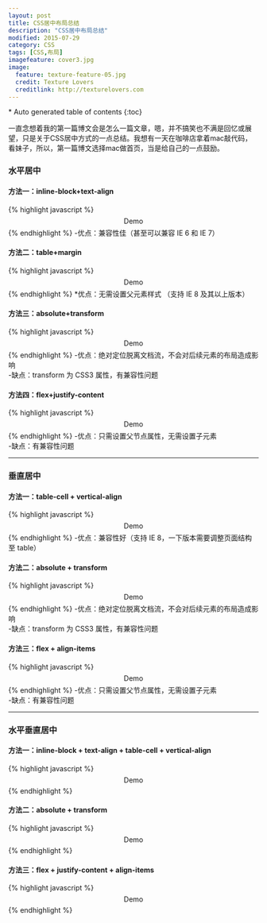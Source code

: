 ```yaml
---
layout: post
title: CSS居中布局总结
description: "CSS居中布局总结"
modified: 2015-07-29
category: CSS
tags: [CSS,布局]
imagefeature: cover3.jpg
image:
  feature: texture-feature-05.jpg
  credit: Texture Lovers
  creditlink: http://texturelovers.com
---
```


<style type="text/css">
    .trans {
        font-size:12px;
        color:#999;
    }
</style>
<section id="table-of-contents" class="toc">
<div id="drawer" markdown="1">
*  Auto generated table of contents
{:toc}
</div>
</section><!-- /#table-of-contents -->

一直念想着我的第一篇博文会是怎么一篇文章，嗯，并不搞笑也不满是回忆或展望，只是关于CSS居中方式的一点总结。我想有一天在咖啡店拿着mac敲代码，看妹子，所以，第一篇博文选择mac做首页，当是给自己的一点鼓励。


### 水平居中

#### 方法一：inline-block+text-align
{% highlight javascript %}
<div class="parent">
  <div class="child">Demo</div>
</div>

<style>
  .child {
    display: inline-block;
  }
  .parent {
    text-align: center;
  }
</style>
{% endhighlight %}
-优点：兼容性佳（甚至可以兼容 IE 6 和 IE 7）      

#### 方法二：table+margin
{% highlight javascript %}
<div class="parent">
  <div class="child">Demo</div>
</div>

<style>
  .child {
    display: table;
    margin: 0 auto;
  }
</style>
{% endhighlight %}
*优点：无需设置父元素样式 （支持 IE 8 及其以上版本）

#### 方法三：absolute+transform
{% highlight javascript %}
<div class="parent">
  <div class="child">Demo</div>
</div>

<style>
  .parent {
    position: relative;
  }
  .child {
    position: absolute;
    left: 50%;
    transform: translateX(-50%);
  }
</style>
{% endhighlight %}
-优点：绝对定位脱离文档流，不会对后续元素的布局造成影响         
-缺点：transform 为 CSS3 属性，有兼容性问题

#### 方法四：flex+justify-content
{% highlight javascript %}
<div class="parent">
  <div class="child">Demo</div>
</div>

<style>
  .parent {
    display: flex;
    justify-content: center;
  }

  /* 或者下面的方法，可以达到一样的效果 */

  .parent {
    display: flex;
  }
  .child {
    margin: 0 auto;
  }
</style>
{% endhighlight %}
-优点：只需设置父节点属性，无需设置子元素         
-缺点：有兼容性问题

***

### 垂直居中

#### 方法一：table-cell + vertical-align
{% highlight javascript %}
<div class="parent">
  <div class="child">Demo</div>
</div>

<style>
  .parent {
    display: table-cell;
    vertical-align: middle;
  }
</style>
{% endhighlight %}
-优点：兼容性好（支持 IE 8，一下版本需要调整页面结构至 table）

#### 方法二：absolute + transform
{% highlight javascript %}
<div class="parent">
  <div class="child">Demo</div>
</div>

<style>
  .parent {
    position: relative;
  }
  .child {
    position: absolute;
    top: 50%;
    transform: translateY(-50%);
  }
</style>
{% endhighlight %}
-优点：绝对定位脱离文档流，不会对后续元素的布局造成影响          
-缺点：transform 为 CSS3 属性，有兼容性问题

#### 方法三：flex + align-items
{% highlight javascript %}
<div class="parent">
  <div class="child">Demo</div>
</div>

<style>
  .parent {
    display: flex;
    align-items: center;
  }
</style>
{% endhighlight %}
-优点：只需设置父节点属性，无需设置子元素        
-缺点：有兼容性问题

***

### 水平垂直居中

#### 方法一：inline-block + text-align + table-cell + vertical-align
{% highlight javascript %}
<div class="parent">
  <div class="child">Demo</div>
</div>

<style>
  .parent {
    text-align: center;
    display: table-cell;
    vertical-align: middle;
  }
  .child {
    display: inline-block;
  }
</style>
{% endhighlight %}

#### 方法二：absolute + transform
{% highlight javascript %}
<div class="parent">
  <div class="child">Demo</div>
</div>

<style>
  .parent {
    position: relative;
  }
  .child {
    position: absolute;
    left: 50%;
    top: 50%;
    transform: translate(-50%, -50%);
  }
</style>
{% endhighlight %}

#### 方法三：flex + justify-content + align-items
{% highlight javascript %}
<div class="parent">
  <div class="child">Demo</div>
</div>

<style>
  .parent {
    display: flex;
    justify-content: center;
    align-items: center;
  }
</style>
{% endhighlight %}